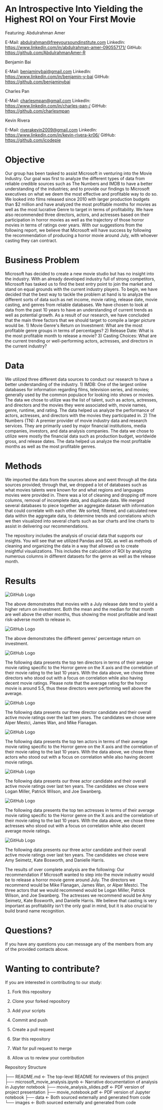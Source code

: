 # An Introspective Into Yielding the Highest ROI on Your First Movie

Featuring:
Abdulrahman Amer

E-Mail: abdulrahman@freeyoursoundinstitute.com
LinkedIn: https://www.linkedin.com/in/abdulrahman-amer-090557171/
GitHub: https://github.com/AbdulrahmanAmer-R


Benjamin Bai

E-Mail: benjaminybai@gmail.com
LinkedIn: https://www.linkedin.com/in/benjamin-y-bai
GitHub: https://github.com/benjaminybai


Charles Pan

E-Mail:     charlesmpan@gmail.com
LinkedIn: https://www.linkedin.com/in/charles-pan-/
GitHub:    https://github.com/charlesmpan


Kevin Rivera

E-Mail: riverakevin2009@gmail.com
LinkedIn: https://www.linkedin.com/in/kevin-rivera-kr06/
GitHub: https://github.com/icodepie



# Objective

Our group has been tasked to assist Microsoft in venturing into the Movie Industry. Our goal was first to analyze the different types of data from reliable credible sources such as The Numbers and IMDB  to have a better understanding of the industries; and to provide our findings to Microsoft executives on what we deem the most effective and profitable way to do so. We looked into films released since 2010 with larger production budgets than $2 million and have analyzed the most profitable months for movies as well as the most lucrative Genre to target in terms of profitability. We have also recommended three directors, actors, and actresses based on their participation in horror movies as well as the trajectory of those horror movies in terms of ratings over years. With our suggestions from the following report, we believe that Microsoft will have success by following the recommendation of producing a horror movie around July, with whoever casting they can contract.  


# Business Problem

Microsoft has decided to create a new movie studio but has no insight into the industry. With an already developed industry full of strong competitors, Microsoft has tasked us to find the best entry point to join the market and stand on equal grounds with the current industry players. To begin, we have decided that the best way to tackle the problem at hand is to analyze the different sorts of data such as net income, movie rating, release date, movie casting, and genres from reliable databases. We have chosen to look at data from the past 10 years to have an understanding of current trends as well as potential growth. As a result of our research, we have concluded that the main three factors that we should target to compile a larger picture would be.
    1) Movie Genre's Return on Investment: What are the most profitable genre groups in terms of percentages?
    2) Release Date: What is the most profitable month to release a movie?
    3) Casting Choices: What are the current trending or well-performing actors, actresses, and directors in the current industry?
    
# Data

We utilized three different data sources to conduct our research to have a better understanding of the industry.
    1) IMDB: One of the largest online databases for information regarding films, television series, and movies; generally used by the common populace for looking into shows or movies. The data we chose to utilize was the list of talent, such as actors, actresses, and directors and the movies they were associated with, movie names, genre, runtime, and rating. The data helped us analyze the performance of actors, actresses, and directors with the movies they participated in.
    2) The Numbers (TN): A premier provider of movie industry data and research services. They are primarily used by major financial institutions, media companies, investors, and data analysis companies. The data we chose to utilize were mostly the financial data such as production budget, worldwide gross, and release dates. The data helped us analyze the most profitable months as well as the most profitable genres.

# Methods

We imported the data from the sources above and went through all the data sources provided; through that, we dropped a lot of databases such as what movies talents were known for and what regions and languages movies were provided in. There was a lot of cleaning and dropping off more columns, removal of incomplete data, and duplicate data. We merged several databases to piece together an aggregate dataset with information that could correlate with each other. We sorted, filtered, and calculated new data within the aggregate data, to determine trends and correlations which we then visualized into several charts such as bar charts and line charts to assist in delivering our recommendations.
    
The repository includes the analysis of crucial data that supports our insights. You will see that we utilized Pandas and SQL as well as methods of cleaning and organizing the data in a way that allowed us to create insightful visualizations. This includes the calculation of ROI by analyzing numerous columns in different datasets for the genre as well as the release month. 


# Results

![GitHub Logo](/viz_images/ROI_combo_by_month.png)

The above demonstrates that movies with a July release date tend to yield a higher return on investment. Both the mean and the median for that month are well above the other months, thus showing the most profitable and least risk-adverse month to release in.

![GitHub Logo](/viz_images/roi_percent_visualization.png)

The above demonstrates the different genres' percentage return on investment. 

![GitHub Logo](/viz_images/directorsrelationtohorror.png)

The following data presents the top ten directors in terms of their average movie rating specific to the Horror genre on the X axis and the correlation of their movie rating to the last 10 years. With the data above, we chose three directors who stood out with a focus on correlation while also having decent movie ratings. Please note that the average rating for the horror movie is around 5.5, thus these directors were performing well above the average.

![GitHub Logo](/viz_images/director_rating.png)

The following data presents our three director candidate and their overall active movie ratings over the last ten years. The candidates we chose were Alper Mestci, James Wan, and Mike Flanagan.

![GitHub Logo](/viz_images/actors_rating.png)

The following data presents the top ten actors in terms of their average movie rating specific to the Horror genre on the X axis and the correlation of their movie rating to the last 10 years. With the data above, we chose three actors who stood out with a focus on correlation while also having decent movie ratings.

![GitHub Logo](/viz_images/actorsrelationtohorror.png)

The following data presents our three actor candidate and their overall active movie ratings over last ten years. The candidates we chose were Logan Miller, Patrick Wilson, and Joe Swanberg.

![GitHub Logo](/viz_images/actress_rating.png)

The following data presents the top ten actresses in terms of their average movie rating specific to the Horror genre on the X axis and the correlation of their movie rating to the last 10 years. With the data above, we chose three actresses who stood out with a focus on correlation while also decent average movie ratings.

![GitHub Logo](/viz_images/actressrelationtohorror_rating.png)

The following data presents our three actor candidate and their overall active movie ratings over last ten years. The candidates we chose were Amy Seimetz, Kate Bosworth, and Danielle Harris.

The results of over complete analysis are the following:
    Our recommendation if Microsoft wanted to step into the movie industry would be to release a horror movie genre around July. The directors we recommend would be Mike Flanagan, James Wan, or Alper Mestci. The three actors that we would recommend would be Logan Miller, Patrick Wilson, and Joe Swanberg. The actresses we recommend would be Amy Seimetz, Kate Bosworth, and Danielle Harris. We believe that casting is very important as profitability isn't the only goal in mind, but it is also crucial to build brand name recognition.  


# Questions?


If you have any questions you can message any of the members from any of the provided contacts above.


# Wanting to contribute?


If you are interested in contributing to our study:


1. Fork this repository

2. Clone your forked repository

3. Add your scripts

4. Commit and push

5. Create a pull request

6. Star this repository

7. Wait for pull request to merge

8. Allow us to review your contribution 

Repository Structure

├── README.md                        <- The top-level README for reviewers of this project
├── microsoft_movie_analysis.ipynb   <- Narrative documentation of analysis in Jupyter notebook
├── movie_analysis_slides.pdf        <- PDF version of project presentation
├── movie_notebook.pdf               <- PDF version of Jupyter notebook
├── data                             <- Both sourced externally and generated from code
└── images                           <- Both sourced externally and generated from code